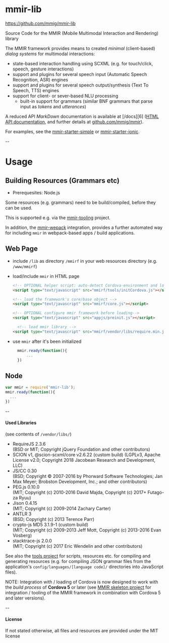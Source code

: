 mmir-lib
========

https://github.com/mmig/mmir-lib


Source Code for the MMIR (Mobile Multimodal Interaction and Rendering) library

The MMIR framework provides means to created _minimal_ (client-based)
_dialog systems_ for multimodal interactions:

 * state-based interaction handling using SCXML (e.g. for touch/click, speech, gesture interactions)
 * support and plugins for several speech input (Automatic Speech Recognition, ASR) engines
 * support and plugins for several speech output/synthesis (Text To Speech, TTS) engines
 * support for client- or sever-based NLU processing
   * built-in support for grammars (similar BNF grammars that parse input as _tokens_ and _utterances_)

A reduced API _MarkDown_ documentation is available at [/docs][6]
([HTML API documentation][7], and further details at [github.com/mmig/mmir][5]).

For examples, see the [mmir-starter-simple][1] or [mmir-starter-ionic][2].

--
# Usage

## Building Resources (Grammars etc)

 * Prerequesites: Node.js

Some resources (e.g. grammars) need to be build/compiled, before they can be used.

This is supported e.g. via the [mmir-tooling][3] project.

In addition, the [mmir-wepack][4] integration, provides a further automated way
for including `mmir` in webpack-based apps / build applications.

## Web Page

 * include `/lib` as directory `/mmirf` in your web resources directory (e.g. `/www/mmirf`)

 * load/include `mmir` in HTML page
   ```html
   <!-- OPTIONAL helper script: auto-detect Cordova-environment and load its library if necessary: -->
   <script type="text/javascript" src="mmirf/tools/initCordova.js"></script>

   <!-- load the framework's core/base object -->
   <script type="text/javascript" src="mmirf/core.js"></script>

   <!-- OPTIONAL configure mmir framework before loading-->
   <script type="text/javascript" src="appjs/preinit.js"></script>

	 <!-- load mmir library -->
   <script type="text/javascript" src="mmirf/vendor/libs/require.min.js" data-main="mmirf/mainConfig" ></script>
   ```
 * use `mmir` after it's been initialized
   ```javascript
	 mmir.ready(function(){
		 ...
	 })
	 ```

## Node

```javascript
var mmir = require('mmir-lib');
mmir.ready(function(){
  ...
})
```


--
#### Used Libraries

(see contents of `/vendor/libs/`)

 * RequireJS 2.3.6  
	 (BSD or MIT; Copyright jQuery Foundation and other contributors)
 * SCION v1, @scion-scxml/core v2.6.22 (custom build)
	 (LGPLv3, Apache License v2.0; Copyright 2018 Jacobean Research and Development, LLC)
 * JS/CC 0.30  
	 (BSD; Copyright © 2007-2016 by Phorward Software Technologies; Jan Max Meyer; Brobston Development, Inc.; and other contributors)
 * PEG.js 0.10.0  
	 (MIT; Copyright (c) 2010-2016 David Majda, Copyright (c) 2017+ Futago-za Ryuu)
 * Jison 0.4.15  
	 (MIT; Copyright (c) 2009-2014 Zachary Carter)
 * ANTLR 3  
	 (BSD; Copyright (c) 2013 Terence Parr)
 * crypto-js MD5 3.1.9-1 (custom build)  
	 (MIT; Copyright (c) 2009-2013 Jeff Mott, Copyright (c) 2013-2016 Evan Vosberg)
 * stacktrace-js 2.0.0  
	 (MIT; Copyright (c) 2017 Eric Wendelin and other contributors)


See also the [tools project][3] for scripts, resources etc. for compiling and generating resources
(e.g. for compiling JSON grammar files from the application's `config/languages/[language code]/`
directories into JavaScript files).

NOTE: Integration with / loading of Cordova is now designed to work with the _build process_
      of **Cordova 5** or later (see [MMIR skeleton project][2] for integration / tooling of the MMIR framework
      in combination with Cordova 5 and later versions).

--
#### License

If not stated otherwise, all files and resources are provided under the MIT license

[1]: https://github.com/mmig/mmir-starter-simple
[2]: https://github.com/mmig/mmir-starter-ionic
[3]: https://github.com/mmig/mmir-tooling
[4]: https://github.com/mmig/mmir-webpack
[5]: https://github.com/mmig/mmir
[5]: https://github.com/mmig/mmir-lib/tree/master/docs/
[7]: https://mmig.github.io/mmir/api/
[8]: https://github.com/mmig/mmir-starter-cordova
